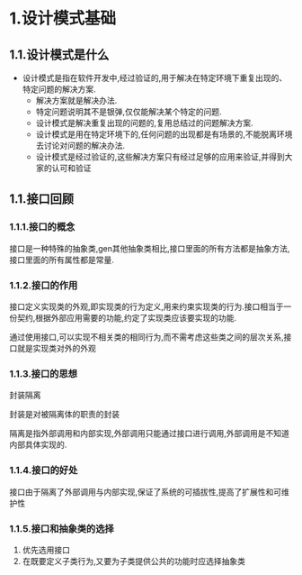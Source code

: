 # 1.设计模式基础

## 1.1.设计模式是什么

* 设计模式是指在软件开发中,经过验证的,用于解决在特定环境下重复出现的、特定问题的解决方案.
  * 解决方案就是解决办法.
  * 特定问题说明其不是银弹,仅仅能解决某个特定的问题.
  * 设计模式是解决重复出现的问题的,复用总结过的问题解决方案.
  * 设计模式是用在特定环境下的,任何问题的出现都是有场景的,不能脱离环境去讨论对问题的解决办法.
  * 设计模式是经过验证的,这些解决方案只有经过足够的应用来验证,并得到大家的认可和验证

## 1.1.接口回顾

### 1.1.1.接口的概念

接口是一种特殊的抽象类,gen其他抽象类相比,接口里面的所有方法都是抽象方法,接口里面的所有属性都是常量.

### 1.1.2.接口的作用

接口定义实现类的外观,即实现类的行为定义,用来约束实现类的行为.接口相当于一份契约,根据外部应用需要的功能,约定了实现类应该要实现的功能.

通过使用接口,可以实现不相关类的相同行为,而不需考虑这些类之间的层次关系,接口就是实现类对外的外观

### 1.1.3.接口的思想

封装隔离

封装是对被隔离体的职责的封装

隔离是指外部调用和内部实现,外部调用只能通过接口进行调用,外部调用是不知道内部具体实现的.

### 1.1.4.接口的好处

接口由于隔离了外部调用与内部实现,保证了系统的可插拔性,提高了扩展性和可维护性

### 1.1.5.接口和抽象类的选择

1. 优先选用接口
2. 在既要定义子类行为,又要为子类提供公共的功能时应选择抽象类

